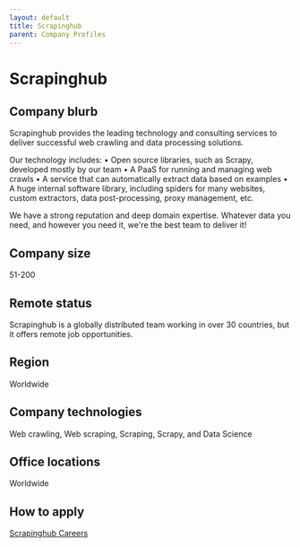 ```yaml
---
layout: default
title: Scrapinghub
parent: Company Profiles
---
```


# Scrapinghub

## Company blurb

Scrapinghub provides the leading technology and consulting services to deliver successful web crawling and data processing solutions.

Our technology includes:
 • Open source libraries, such as Scrapy, developed mostly by our team
 • A PaaS for running and managing web crawls
 • A service that can automatically extract data based on examples
 • A huge internal software library, including spiders for many websites, custom extractors, data post-processing, proxy management, etc.

We have a strong reputation and deep domain expertise. Whatever data you need, and however you need it, we're the best team to deliver it!

## Company size

51-200

## Remote status

Scrapinghub is a globally distributed team working in over 30 countries, but it offers remote job opportunities.

## Region

Worldwide

## Company technologies

Web crawling, Web scraping, Scraping, Scrapy, and Data Science

## Office locations

Worldwide

## How to apply

[Scrapinghub Careers](https://apply.workable.com/scrapinghub/)
